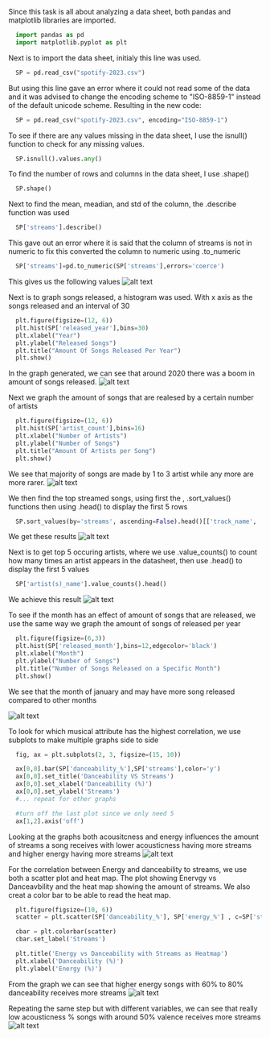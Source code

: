 Since this task is all about analyzing a data sheet, both pandas and matplotlib libraries are imported.

``` python
  import pandas as pd
  import matplotlib.pyplot as plt
```
Next is to import the data sheet, initialy this line was used.

``` python
  SP = pd.read_csv("spotify-2023.csv")
```

But using this line gave an error where it could not read some of the data and it was advised to change the encoding scheme to "ISO-8859-1" instead of the default unicode scheme. Resulting in the new code:

``` python
  SP = pd.read_csv("spotify-2023.csv", encoding="ISO-8859-1")
```

To see if there are any values missing in the data sheet, I use the isnull() function to check for any missing values.

``` python
  SP.isnull().values.any()
```

To find the number of rows and columns in the data sheet, I use .shape()

``` python
  SP.shape()
```

Next to find the mean, meadian, and std of the column, the .describe function was used

``` python
  SP['streams'].describe()
```

This gave out an error where it is said that the column of streams is not in numeric to fix this converted the column to numeric using .to_numeric

``` python
  SP['streams']=pd.to_numeric(SP['streams'],errors='coerce')
```
This gives us the following values
![alt text](https://github.com/FrankCJ0910/Python-EDA/blob/main/Images/STATS.png?raw=true)

Next is to graph songs released, a histogram was used. With x axis as the songs released and an interval of 30

``` python
  plt.figure(figsize=(12, 6))
  plt.hist(SP['released_year'],bins=30)
  plt.xlabel("Year")
  plt.ylabel("Released Songs")
  plt.title("Amount Of Songs Released Per Year")
  plt.show()
```
In the graph generated, we can see that around 2020 there was a boom in amount of songs released.
![alt text](https://github.com/FrankCJ0910/Python-EDA/blob/main/Images/YearXSongs.png?raw=true)

Next we graph the amount of songs that are realesed by a certain number of artists

``` python
  plt.figure(figsize=(12, 6))
  plt.hist(SP['artist_count'],bins=16)
  plt.xlabel("Number of Artists")
  plt.ylabel("Number of Songs")
  plt.title("Amount Of Artists per Song")
  plt.show()
```
We see that majority of songs are made by 1 to 3 artist while any more are more rarer.
![alt text](https://github.com/FrankCJ0910/Python-EDA/blob/main/Images/ArtistsXSongs.png?raw=true)

We then find the top streamed songs, using first the , .sort_values() functions then using .head() to display the first 5 rows

``` python
  SP.sort_values(by='streams', ascending=False).head()[['track_name', 'streams']]
```

We get these results
![alt text](https://github.com/FrankCJ0910/Python-EDA/blob/main/Images/TopStreams.png?raw=true)

Next is to get top 5 occuring artists, where we use .value_counts() to count how many times an artist appears in the datasheet, then use .head() to display the first 5 values 

``` python
  SP['artist(s)_name'].value_counts().head()
```

We achieve this result
![alt text](https://github.com/FrankCJ0910/Python-EDA/blob/main/Images/TopArtists.png?raw=true)

To see if the month has an effect of amount of songs that are released, we use the same way we graph the amount of songs of released per year

``` python
  plt.figure(figsize=(6,3))
  plt.hist(SP['released_month'],bins=12,edgecolor='black')
  plt.xlabel("Month")
  plt.ylabel("Number of Songs")
  plt.title("Number of Songs Released on a Specific Month")
  plt.show()
```
We see that the month of january and may have more song released compared to other months

![alt text](https://github.com/FrankCJ0910/Python-EDA/blob/main/Images/MonthXSongs.png?raw=true)

To look for which musical attribute has the highest correlation, we use subplots to make multiple graphs side to side

``` python
  fig, ax = plt.subplots(2, 3, figsize=(15, 10))

  ax[0,0].bar(SP['danceability_%'],SP['streams'],color='y')
  ax[0,0].set_title('Danceability VS Streams')
  ax[0,0].set_xlabel('Danceability (%)')
  ax[0,0].set_ylabel('Streams')
  #... repeat for other graphs

  #turn off the last plot since we only need 5
  ax[1,2].axis('off')
```
Looking at the graphs both acousitcness and energy influences the amount of streams a song receives with lower acousticness having more streams and higher energy having more streams 
![alt text](https://github.com/FrankCJ0910/Python-EDA/blob/main/Images/MusicStatsXStreams.png?raw=true)

For the correlation between Energy and danceability to streams, we use both a scatter plot and heat map. The plot showing Enervgy vs Danceavbility and the heat map showing the amount of streams. We also creat a color bar to be able to read the heat map.

``` python
  plt.figure(figsize=(10, 6))
  scatter = plt.scatter(SP['danceability_%'], SP['energy_%'] , c=SP['streams'], cmap='Blues',s=50)

  cbar = plt.colorbar(scatter)
  cbar.set_label('Streams')

  plt.title('Energy vs Danceability with Streams as Heatmap')
  plt.xlabel('Danceability (%)')
  plt.ylabel('Energy (%)')
```
From the graph we can see that higher energy songs with 60% to 80% danceability receives more streams
![alt text](https://github.com/FrankCJ0910/Python-EDA/blob/main/Images/EDS.png?raw=true)

Repeating the same step but with different variables, we can see that really low acousticness % songs with around 50% valence receives more streams
![alt text](https://github.com/FrankCJ0910/Python-EDA/blob/main/Images/VAS.png?raw=true)


